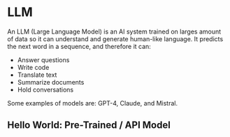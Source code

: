 # LLM

An LLM (Large Language Model) is an AI system trained on larges amount of data so it can understand and generate human-like language.
It predicts the next word in a sequence, and therefore it can:

- Answer questions
- Write code
- Translate text
- Summarize documents
- Hold conversations

Some examples of models are: GPT-4, Claude, and Mistral.

## Hello World: Pre-Trained / API Model
